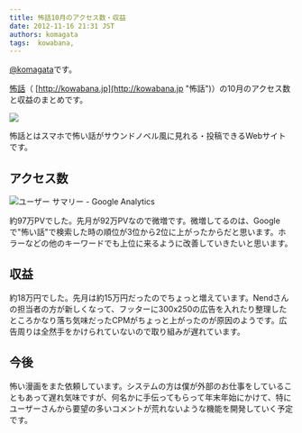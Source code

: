```yaml
---
title: 怖話10月のアクセス数・収益
date: 2012-11-16 21:31 JST
authors: komagata
tags:  kowabana, 
---
```

[@komagata](http://twitter.com/komagata)です。

[怖話](http://kowabana.jp "怖話")（ [http://kowabana.jp](http://kowabana.jp "怖話")）の10月のアクセス数と収益のまとめです。

[![](http://p.nanapi.jp/r/20120228/20120228194536_4f4cb050d3cc9.jpg)](http://kowabana.jp)

怖話とはスマホで怖い話がサウンドノベル風に見れる・投稿できるWebサイトです。

## アクセス数

![ユーザー サマリー - Google Analytics](https://lh5.googleusercontent.com/-Suj6lkdiByY/UKYu-ilYhNI/AAAAAAAACgc/MXJGPBWO7p8/s400/Screen%2520Shot%25202012-11-16%2520at%25209.17.10%2520PM.png)

約97万PVでした。先月が92万PVなので微増です。微増してるのは、Googleで"怖い話"で検索した時の順位が3位から2位に上がったからだと思います。ホラーなどの他のキーワードでも上位に来るように改善していきたいと思います。

## 収益

約18万円でした。先月は約15万円だったのでちょっと増えています。Nendさんの担当者の方が新しくなって、フッターに300x250の広告を入れたり整理したところかなり落ち気味だったCPMがちょっと上がったのが原因のようです。広告周りは全然手をかけられていないので取り組みが遅れています。

## 今後

怖い漫画をまた依頼しています。システムの方は僕が外部のお仕事をしていることもあって遅れ気味ですが、何名かに手伝ってもらって年末年始にかけて、特にユーザーさんから要望の多いコメントが荒れないような機能を開発していく予定です。

